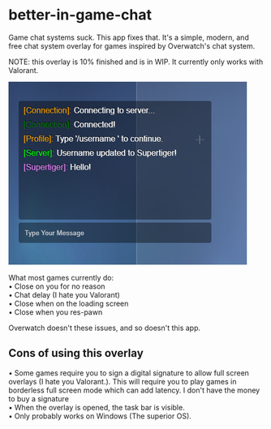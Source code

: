 # better-in-game-chat
Game chat systems suck. This app fixes that. It's a simple, modern, and free chat system overlay for games inspired by Overwatch's chat system.

NOTE: this overlay is 10% finished and is in WIP. It currently only works with Valorant.

![Example](/preview.png)



What most games currently do:   
• Close on you for no reason   
• Chat delay (I hate you Valorant)   
• Close when on the loading screen   
• Close when you res-pawn   

Overwatch doesn't these issues, and so doesn't this app.

## Cons of using this overlay
• Some games require you to sign a digital signature to allow full screen overlays (I hate you Valorant.). This will require you to play games in borderless full screen mode which can add latency. I don't have the money to buy a signature   
• When the overlay is opened, the task bar is visible.   
• Only probably works on Windows (The superior OS).   
